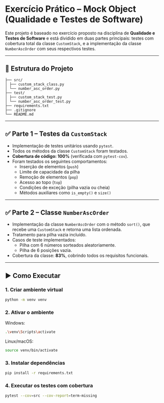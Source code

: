 # Exercício Prático – Mock Object (Qualidade e Testes de Software)

Este projeto é baseado no exercício proposto na disciplina de **Qualidade e Testes de Software** e está dividido em duas partes principais: testes com cobertura total da classe `CustomStack`, e a implementação da classe `NumberAscOrder` com seus respectivos testes.

---

## 📁 Estrutura do Projeto

```
├── src/
│ ├── custom_stack_class.py
│ └── number_asc_order.py 
├── test/
│ ├── custom_stack_test.py 
│ └── number_asc_order_test.py
├── requirements.txt
├── .gitignore
└── README.md
```

---

## ✅ Parte 1 – Testes da `CustomStack`

- Implementação de testes unitários usando `pytest`.
- Todos os métodos da classe `CustomStack` foram testados.
- **Cobertura de código: 100%** (verificada com `pytest-cov`).
- Foram testados os seguintes comportamentos:
  - Inserção de elementos (`push`)
  - Limite de capacidade da pilha
  - Remoção de elementos (`pop`)
  - Acesso ao topo (`top`)
  - Condições de exceção (pilha vazia ou cheia)
  - Métodos auxiliares como `is_empty()` e `size()`

---

## ✅ Parte 2 – Classe `NumberAscOrder`

- Implementação da classe `NumberAscOrder` com o método `sort()`, que recebe uma `CustomStack` e retorna uma lista ordenada.
- Tratamento para pilha vazia incluído.
- Casos de teste implementados:
  - Pilha com 6 números sorteados aleatoriamente.
  - Pilha de 6 posições vazia.
- Cobertura da classe: **83%**, cobrindo todos os requisitos funcionais.

---

## ▶️ Como Executar

### 1. Criar ambiente virtual

```bash
python -m venv venv
```

### 2. Ativar o ambiente

Windows:

```bash
.\venv\Scripts\activate
```

Linux/macOS:

```bash
source venv/bin/activate
```

### 3. Instalar dependências

```bash
pip install -r requirements.txt
```

### 4. Executar os testes com cobertura
```bash
pytest --cov=src --cov-report=term-missing
```